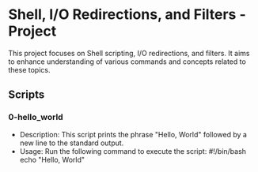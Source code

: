 # Shell, I/O Redirections, and Filters - Project

This project focuses on Shell scripting, I/O redirections, and filters. It aims to enhance understanding of various commands and concepts related to these topics.

## Scripts

### 0-hello_world

- Description: This script prints the phrase "Hello, World" followed by a new line to the standard output.
- Usage: Run the following command to execute the script:
#!/bin/bash
echo "Hello, World"
